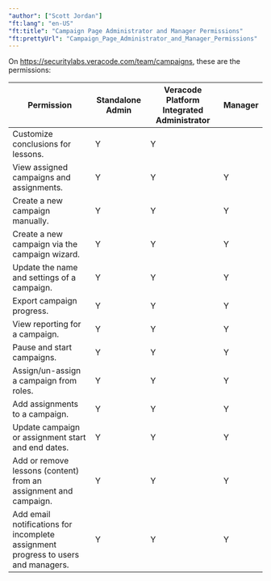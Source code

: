 ```yaml
---
"author": ["Scott Jordan"]
"ft:lang": "en-US"
"ft:title": "Campaign Page Administrator and Manager Permissions"
"ft:prettyUrl": "Campaign_Page_Administrator_and_Manager_Permissions"
---
```

On https://securitylabs.veracode.com/team/campaigns, these are the permissions:                

|Permission|Standalone Admin|Veracode Platform Integrated Administrator|Manager|
|--------------|----------|-------------|----------|
|Customize conclusions for lessons. |Y      |Y      |
|View assigned campaigns and assignments. |Y     |Y       |Y   |   
|Create a new campaign manually. |Y           |Y               |Y    |     
|Create a new campaign via the campaign wizard. |Y        |Y        |Y  |
|Update the name and settings of a campaign. |Y       |Y    |Y   |                             
|Export campaign progress.     |Y          |Y       |Y   |
|View reporting for a campaign. |Y    |Y      |Y    |
|Pause and start campaigns.    |Y        |Y        |Y   |    
|Assign/un-assign a campaign from roles. |Y      |Y        |Y    |                
|Add assignments to a campaign. |Y        |Y    |Y     |
|Update campaign or assignment start and end dates. |Y           |Y     |Y    |        
|Add or remove lessons (content) from an assignment and campaign. |Y         |Y         |Y     |
|Add email notifications for incomplete assignment progress to users and managers. |Y  |Y   |Y    |
